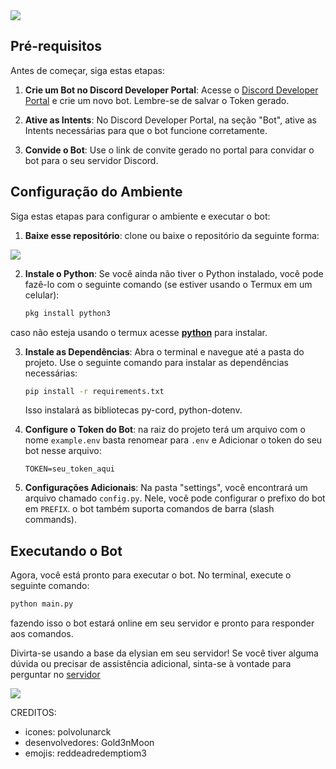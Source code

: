 <img src="https://media.discordapp.net/attachments/1191142569845989407/1191148524184797405/elysian_banner.jpg?ex=65a46282&is=6591ed82&hm=02e26829204164e982e62f587dbd4d849ae78a13fff4bbf6eb33aa876f266ab4&=&format=webp&width=1080&height=390">

## Pré-requisitos

Antes de começar, siga estas etapas:

1. **Crie um Bot no Discord Developer Portal**: Acesse o [Discord Developer Portal](https://discord.com/developers/applications) e crie um novo bot. Lembre-se de salvar o Token gerado.

2. **Ative as Intents**: No Discord Developer Portal, na seção "Bot", ative as Intents necessárias para que o bot funcione corretamente.

3. **Convide o Bot**: Use o link de convite gerado no portal para convidar o bot para o seu servidor Discord.

## Configuração do Ambiente
Siga estas etapas para configurar o ambiente e executar o bot:

1. **Baixe esse repositório**: clone ou baixe o repositório da seguinte forma:

<img src="https://media.discordapp.net/attachments/1191142569845989407/1191142942094667806/image.png?ex=65a45d4f&is=6591e84f&hm=b5d280bdf5cf325e9de0af88faaf3c36efa6e6176b40349e779ad11b62eac1ca&=&format=webp&quality=lossless">

2. **Instale o Python**: Se você ainda não tiver o Python instalado, você pode fazê-lo com o seguinte comando (se estiver usando o Termux em um celular):
   
   ```bash
   pkg install python3
   ```
caso não esteja usando o termux acesse __[python](https://www.python.org/)__ para instalar.

3. **Instale as Dependências**:
   Abra o terminal e navegue até a pasta do projeto. Use o seguinte comando para instalar as dependências necessárias:

   ```bash
   pip install -r requirements.txt
   ```

   Isso instalará as bibliotecas py-cord, python-dotenv.

4. **Configure o Token do Bot**:
   na raiz do projeto terá um arquivo com o nome `example.env` basta renomear para `.env` e Adicionar o token do seu bot nesse arquivo:

   ```
   TOKEN=seu_token_aqui
   ```

5. **Configurações Adicionais**:
   Na pasta "settings", você encontrará um arquivo chamado `config.py`. Nele, você pode configurar o prefixo do bot em `PREFIX`. o bot também suporta comandos de barra (slash commands).

## Executando o Bot

Agora, você está pronto para executar o bot. No terminal, execute o seguinte comando:

```bash
python main.py
```

fazendo isso o bot estará online em seu servidor e pronto para responder aos comandos.

Divirta-se usando a base da elysian em seu servidor! Se você tiver alguma dúvida ou precisar de assistência adicional, sinta-se à vontade para perguntar no [servidor](https://discord.gg/Mbj3bmRPKk)

<a href="https://discord.gg/Mbj3bmRPKk"><img src="https://img.shields.io/discord/1065760715442495559?label=Gold3nUniversus&logo=discord&style=for-the-badge">
</a>

CREDITOS:

- icones: polvolunarck
- desenvolvedores: Gold3nMoon
- emojis: reddeadredemptiom3